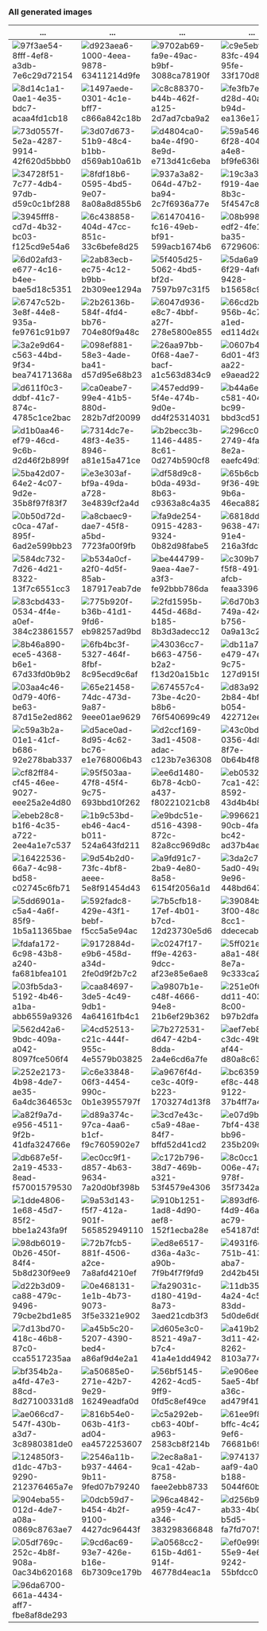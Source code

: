 ### All generated images

| ... | ... | ... | ... | ... | ... |
| --- | --- | --- | --- | --- | --- |
| ![97f3ae54-8fff-4ef8-a3db-7e6c29d72154](https://kodiki-hack.ru:8000/images/97f3ae54-8fff-4ef8-a3db-7e6c29d72154?reshape=512) | ![d923aea6-1000-4eea-9878-63411214d9fe](https://kodiki-hack.ru:8000/images/d923aea6-1000-4eea-9878-63411214d9fe?reshape=512) | ![9702ab69-fa9e-49ac-b9bf-3088ca78190f](https://kodiki-hack.ru:8000/images/9702ab69-fa9e-49ac-b9bf-3088ca78190f?reshape=512) | ![c9e5ebfb-83fc-4942-95fe-33f170d80eac](https://kodiki-hack.ru:8000/images/c9e5ebfb-83fc-4942-95fe-33f170d80eac?reshape=512) | ![d4bef88e-4490-4cd9-b492-eeff1129568e](https://kodiki-hack.ru:8000/images/d4bef88e-4490-4cd9-b492-eeff1129568e?reshape=512) | ![d14f92a2-6d0c-4277-a6d6-c45c7a355aa6](https://kodiki-hack.ru:8000/images/d14f92a2-6d0c-4277-a6d6-c45c7a355aa6?reshape=512) |
| ![8d14c1a1-0ae1-4e35-bdc7-acaa4fd1cb18](https://kodiki-hack.ru:8000/images/8d14c1a1-0ae1-4e35-bdc7-acaa4fd1cb18?reshape=512) | ![1497aede-0301-4c1e-bff7-c866a842c18b](https://kodiki-hack.ru:8000/images/1497aede-0301-4c1e-bff7-c866a842c18b?reshape=512) | ![c8c88370-b44b-462f-a125-2d7ad7cba9a2](https://kodiki-hack.ru:8000/images/c8c88370-b44b-462f-a125-2d7ad7cba9a2?reshape=512) | ![fe3fb7e4-d28d-40a6-b94d-ea136e17dbea](https://kodiki-hack.ru:8000/images/fe3fb7e4-d28d-40a6-b94d-ea136e17dbea?reshape=512) | ![b02f2709-c46b-4529-93e3-b7b7de1f2b5e](https://kodiki-hack.ru:8000/images/b02f2709-c46b-4529-93e3-b7b7de1f2b5e?reshape=512) | ![65e285b9-ff6c-4a62-841e-968330ce9c9c](https://kodiki-hack.ru:8000/images/65e285b9-ff6c-4a62-841e-968330ce9c9c?reshape=512) |
| ![73d0557f-5e2a-4287-9914-42f620d5bbb0](https://kodiki-hack.ru:8000/images/73d0557f-5e2a-4287-9914-42f620d5bbb0?reshape=512) | ![3d07d673-51b9-48c4-b1bb-d569ab10a61b](https://kodiki-hack.ru:8000/images/3d07d673-51b9-48c4-b1bb-d569ab10a61b?reshape=512) | ![d4804ca0-ba4e-4f90-8e9d-e713d41c6eba](https://kodiki-hack.ru:8000/images/d4804ca0-ba4e-4f90-8e9d-e713d41c6eba?reshape=512) | ![59a546a1-6f28-404b-a4e8-bf9fe636b19a](https://kodiki-hack.ru:8000/images/59a546a1-6f28-404b-a4e8-bf9fe636b19a?reshape=512) | ![f9d61675-066a-4bbc-9191-f18e40950098](https://kodiki-hack.ru:8000/images/f9d61675-066a-4bbc-9191-f18e40950098?reshape=512) | ![6a9800f7-95f2-427d-b9ed-5d76f2b3b260](https://kodiki-hack.ru:8000/images/6a9800f7-95f2-427d-b9ed-5d76f2b3b260?reshape=512) |
| ![34728f51-7c77-4db4-97db-d59c0c1bf288](https://kodiki-hack.ru:8000/images/34728f51-7c77-4db4-97db-d59c0c1bf288?reshape=512) | ![8fdf18b6-0595-4bd5-9e07-8a08a8d855b6](https://kodiki-hack.ru:8000/images/8fdf18b6-0595-4bd5-9e07-8a08a8d855b6?reshape=512) | ![937a3a82-064d-47b2-ba94-2c7f6936a77e](https://kodiki-hack.ru:8000/images/937a3a82-064d-47b2-ba94-2c7f6936a77e?reshape=512) | ![19c3a34a-f919-4ae5-8b3c-5f4547c887af](https://kodiki-hack.ru:8000/images/19c3a34a-f919-4ae5-8b3c-5f4547c887af?reshape=512) | ![bec67f14-3680-4d42-a8a3-ca5a703ade08](https://kodiki-hack.ru:8000/images/bec67f14-3680-4d42-a8a3-ca5a703ade08?reshape=512) | ![818d53db-58e2-4717-8e55-589f0511561b](https://kodiki-hack.ru:8000/images/818d53db-58e2-4717-8e55-589f0511561b?reshape=512) |
| ![3945fff8-cd7d-4b32-bc03-f125cd9e54a6](https://kodiki-hack.ru:8000/images/3945fff8-cd7d-4b32-bc03-f125cd9e54a6?reshape=512) | ![6c438858-404d-47cc-851c-33c6befe8d25](https://kodiki-hack.ru:8000/images/6c438858-404d-47cc-851c-33c6befe8d25?reshape=512) | ![61470416-fc16-49eb-bf91-599acb1674b6](https://kodiki-hack.ru:8000/images/61470416-fc16-49eb-bf91-599acb1674b6?reshape=512) | ![08b998a6-edf2-4fe1-ba35-672960637ddb](https://kodiki-hack.ru:8000/images/08b998a6-edf2-4fe1-ba35-672960637ddb?reshape=512) | ![da375d74-efb0-4ebb-a07d-ec28805bb3ef](https://kodiki-hack.ru:8000/images/da375d74-efb0-4ebb-a07d-ec28805bb3ef?reshape=512) | ![61a4af0e-37e5-46d8-8c70-97e123ddddf2](https://kodiki-hack.ru:8000/images/61a4af0e-37e5-46d8-8c70-97e123ddddf2?reshape=512) |
| ![6d02afd3-e677-4c16-b4ee-bae5d18c5351](https://kodiki-hack.ru:8000/images/6d02afd3-e677-4c16-b4ee-bae5d18c5351?reshape=512) | ![2ab83ecb-ec75-4c12-b9bb-2b309ee1294a](https://kodiki-hack.ru:8000/images/2ab83ecb-ec75-4c12-b9bb-2b309ee1294a?reshape=512) | ![5f405d25-5062-4bd5-bf2d-7597b97c31f5](https://kodiki-hack.ru:8000/images/5f405d25-5062-4bd5-bf2d-7597b97c31f5?reshape=512) | ![5da6a9df-6f29-4af6-9428-b15658c92d59](https://kodiki-hack.ru:8000/images/5da6a9df-6f29-4af6-9428-b15658c92d59?reshape=512) | ![7cf1d74f-4744-4d40-a124-bf00c707c84b](https://kodiki-hack.ru:8000/images/7cf1d74f-4744-4d40-a124-bf00c707c84b?reshape=512) | ![66302f96-d2ea-48fa-b42c-8e06d3d480fd](https://kodiki-hack.ru:8000/images/66302f96-d2ea-48fa-b42c-8e06d3d480fd?reshape=512) |
| ![6747c52b-3e8f-44e8-935a-fe9761c91b97](https://kodiki-hack.ru:8000/images/6747c52b-3e8f-44e8-935a-fe9761c91b97?reshape=512) | ![2b26136b-584f-4fd4-bb76-704e80f9a48c](https://kodiki-hack.ru:8000/images/2b26136b-584f-4fd4-bb76-704e80f9a48c?reshape=512) | ![6047d936-e8c7-4bbf-a27f-278e5800e855](https://kodiki-hack.ru:8000/images/6047d936-e8c7-4bbf-a27f-278e5800e855?reshape=512) | ![66cd2bb2-956b-4c76-a1ed-ed114d2eaeb8](https://kodiki-hack.ru:8000/images/66cd2bb2-956b-4c76-a1ed-ed114d2eaeb8?reshape=512) | ![f3ee760e-9e37-4873-859d-38cda1649386](https://kodiki-hack.ru:8000/images/f3ee760e-9e37-4873-859d-38cda1649386?reshape=512) | ![554f200e-667d-4e0d-919b-7b7973575d54](https://kodiki-hack.ru:8000/images/554f200e-667d-4e0d-919b-7b7973575d54?reshape=512) |
| ![3a2e9d64-c563-44bd-9f34-bea74171368a](https://kodiki-hack.ru:8000/images/3a2e9d64-c563-44bd-9f34-bea74171368a?reshape=512) | ![098ef881-58e3-4ade-ba41-d57d95e68b23](https://kodiki-hack.ru:8000/images/098ef881-58e3-4ade-ba41-d57d95e68b23?reshape=512) | ![26aa97bb-0f68-4ae7-bacf-a1c563d834c9](https://kodiki-hack.ru:8000/images/26aa97bb-0f68-4ae7-bacf-a1c563d834c9?reshape=512) | ![0607b4d0-6d01-4f35-aa22-e9aead22a02b](https://kodiki-hack.ru:8000/images/0607b4d0-6d01-4f35-aa22-e9aead22a02b?reshape=512) | ![66a99366-4a2f-4524-81c5-d93dcd0ffc4e](https://kodiki-hack.ru:8000/images/66a99366-4a2f-4524-81c5-d93dcd0ffc4e?reshape=512) | ![63fde41a-2d5e-421e-b451-a7e19f759ee8](https://kodiki-hack.ru:8000/images/63fde41a-2d5e-421e-b451-a7e19f759ee8?reshape=512) |
| ![d611f0c3-ddbf-41c7-874c-4785c1ce2bac](https://kodiki-hack.ru:8000/images/d611f0c3-ddbf-41c7-874c-4785c1ce2bac?reshape=512) | ![ca0eabe7-99e4-41b5-880d-282b7df20099](https://kodiki-hack.ru:8000/images/ca0eabe7-99e4-41b5-880d-282b7df20099?reshape=512) | ![457edd99-5f4e-474b-9d0e-dd4f25314031](https://kodiki-hack.ru:8000/images/457edd99-5f4e-474b-9d0e-dd4f25314031?reshape=512) | ![b44a6e54-c581-404c-bc99-bbd3cd511f33](https://kodiki-hack.ru:8000/images/b44a6e54-c581-404c-bc99-bbd3cd511f33?reshape=512) | ![fcee6af9-cac6-44f4-b74f-8b9bffb378b5](https://kodiki-hack.ru:8000/images/fcee6af9-cac6-44f4-b74f-8b9bffb378b5?reshape=512) | ![f898dbf5-d869-42c9-a606-095e5f0eb52a](https://kodiki-hack.ru:8000/images/f898dbf5-d869-42c9-a606-095e5f0eb52a?reshape=512) |
| ![d1b0aa46-ef79-46cd-9c6b-d2d46f2b899f](https://kodiki-hack.ru:8000/images/d1b0aa46-ef79-46cd-9c6b-d2d46f2b899f?reshape=512) | ![7314dc7e-48f3-4e35-8946-a81e15a471ce](https://kodiki-hack.ru:8000/images/7314dc7e-48f3-4e35-8946-a81e15a471ce?reshape=512) | ![b2becc3b-1146-4485-8c61-0d274b590cf8](https://kodiki-hack.ru:8000/images/b2becc3b-1146-4485-8c61-0d274b590cf8?reshape=512) | ![296cc02e-2749-4fa4-8e2a-eaefc49d2de4](https://kodiki-hack.ru:8000/images/296cc02e-2749-4fa4-8e2a-eaefc49d2de4?reshape=512) | ![843a7074-5e63-4fe7-bc6a-3108afb7b8df](https://kodiki-hack.ru:8000/images/843a7074-5e63-4fe7-bc6a-3108afb7b8df?reshape=512) | ![ac6369ba-75b4-4369-b596-ca4c2df92639](https://kodiki-hack.ru:8000/images/ac6369ba-75b4-4369-b596-ca4c2df92639?reshape=512) |
| ![5ba42d07-64e2-4c07-9d2e-35b8f97f83f7](https://kodiki-hack.ru:8000/images/5ba42d07-64e2-4c07-9d2e-35b8f97f83f7?reshape=512) | ![e3e303af-bf9a-49da-a728-3e4839cf2a4d](https://kodiki-hack.ru:8000/images/e3e303af-bf9a-49da-a728-3e4839cf2a4d?reshape=512) | ![df58d9c8-b0da-493d-8b63-c9363a8c4a35](https://kodiki-hack.ru:8000/images/df58d9c8-b0da-493d-8b63-c9363a8c4a35?reshape=512) | ![65b6cb4a-9f36-49ba-9b6a-46eca8828bb0](https://kodiki-hack.ru:8000/images/65b6cb4a-9f36-49ba-9b6a-46eca8828bb0?reshape=512) | ![dedf377e-0a2f-4812-855f-7dc1a431e91e](https://kodiki-hack.ru:8000/images/dedf377e-0a2f-4812-855f-7dc1a431e91e?reshape=512) | ![7fd55ad1-df0e-4df4-9126-878fec289e6b](https://kodiki-hack.ru:8000/images/7fd55ad1-df0e-4df4-9126-878fec289e6b?reshape=512) |
| ![0b50d72d-c0ca-47af-895f-6ad2e599bb23](https://kodiki-hack.ru:8000/images/0b50d72d-c0ca-47af-895f-6ad2e599bb23?reshape=512) | ![a8cbaec9-dae7-45f8-a5bd-7723fa00f9fb](https://kodiki-hack.ru:8000/images/a8cbaec9-dae7-45f8-a5bd-7723fa00f9fb?reshape=512) | ![fa9de254-0915-4283-9324-0b82d98fabe5](https://kodiki-hack.ru:8000/images/fa9de254-0915-4283-9324-0b82d98fabe5?reshape=512) | ![6818dd8e-9638-4789-91e4-216a3fdc0594](https://kodiki-hack.ru:8000/images/6818dd8e-9638-4789-91e4-216a3fdc0594?reshape=512) | ![3a247693-987e-4a5f-b447-d0b8d0a28e3a](https://kodiki-hack.ru:8000/images/3a247693-987e-4a5f-b447-d0b8d0a28e3a?reshape=512) | ![5fd2b664-d5d1-4619-ba92-ac81d7c524a2](https://kodiki-hack.ru:8000/images/5fd2b664-d5d1-4619-ba92-ac81d7c524a2?reshape=512) |
| ![584dc732-7d26-4d21-8322-13f7c6551cc3](https://kodiki-hack.ru:8000/images/584dc732-7d26-4d21-8322-13f7c6551cc3?reshape=512) | ![b534a0cf-a2f0-4d5f-85ab-187917eab7de](https://kodiki-hack.ru:8000/images/b534a0cf-a2f0-4d5f-85ab-187917eab7de?reshape=512) | ![be444799-9aea-4ae7-a3f3-fe92bbb786da](https://kodiki-hack.ru:8000/images/be444799-9aea-4ae7-a3f3-fe92bbb786da?reshape=512) | ![c309b7b9-f5f8-491c-afcb-feaa3396eeb7](https://kodiki-hack.ru:8000/images/c309b7b9-f5f8-491c-afcb-feaa3396eeb7?reshape=512) | ![d3c98fcb-18e0-49fc-8150-62737f5d8579](https://kodiki-hack.ru:8000/images/d3c98fcb-18e0-49fc-8150-62737f5d8579?reshape=512) | ![b5d891ff-218b-48ac-97fd-7a018df04b45](https://kodiki-hack.ru:8000/images/b5d891ff-218b-48ac-97fd-7a018df04b45?reshape=512) |
| ![83cbd433-0534-4f4e-a0ef-384c23861557](https://kodiki-hack.ru:8000/images/83cbd433-0534-4f4e-a0ef-384c23861557?reshape=512) | ![775b920f-b36b-41d1-9fd6-eb98257ad9bd](https://kodiki-hack.ru:8000/images/775b920f-b36b-41d1-9fd6-eb98257ad9bd?reshape=512) | ![2fd1595b-445d-468d-b185-8b3d3adecc12](https://kodiki-hack.ru:8000/images/2fd1595b-445d-468d-b185-8b3d3adecc12?reshape=512) | ![6d70b3a7-749a-4246-b756-0a9a13c28d53](https://kodiki-hack.ru:8000/images/6d70b3a7-749a-4246-b756-0a9a13c28d53?reshape=512) | ![74e7adf1-4c94-411f-a03e-049fd71bc999](https://kodiki-hack.ru:8000/images/74e7adf1-4c94-411f-a03e-049fd71bc999?reshape=512) | ![64742708-cd8b-4eb4-91d0-5ecab86916fa](https://kodiki-hack.ru:8000/images/64742708-cd8b-4eb4-91d0-5ecab86916fa?reshape=512) |
| ![8b46a890-ece5-4368-b6e1-67d33fd0b9b2](https://kodiki-hack.ru:8000/images/8b46a890-ece5-4368-b6e1-67d33fd0b9b2?reshape=512) | ![6fb4bc3f-5327-464f-8fbf-8c95ecd9c6af](https://kodiki-hack.ru:8000/images/6fb4bc3f-5327-464f-8fbf-8c95ecd9c6af?reshape=512) | ![43036cc7-b663-4756-b2a2-f13d20a15b1c](https://kodiki-hack.ru:8000/images/43036cc7-b663-4756-b2a2-f13d20a15b1c?reshape=512) | ![db11a7d9-e479-47e3-9c75-127d915f0ae1](https://kodiki-hack.ru:8000/images/db11a7d9-e479-47e3-9c75-127d915f0ae1?reshape=512) | ![1f3af455-6d42-498d-921c-d15aa77db536](https://kodiki-hack.ru:8000/images/1f3af455-6d42-498d-921c-d15aa77db536?reshape=512) | ![ee4a9b66-ccde-4d02-956e-3af47606a5df](https://kodiki-hack.ru:8000/images/ee4a9b66-ccde-4d02-956e-3af47606a5df?reshape=512) |
| ![03aa4c46-0d79-40f6-be63-87d15e2ed862](https://kodiki-hack.ru:8000/images/03aa4c46-0d79-40f6-be63-87d15e2ed862?reshape=512) | ![65e21458-74dc-473d-9a87-9eee01ae9629](https://kodiki-hack.ru:8000/images/65e21458-74dc-473d-9a87-9eee01ae9629?reshape=512) | ![674557c4-73be-4c20-b8b6-76f540699c49](https://kodiki-hack.ru:8000/images/674557c4-73be-4c20-b8b6-76f540699c49?reshape=512) | ![d83a925d-2b84-4bfa-b054-422712ee1a7c](https://kodiki-hack.ru:8000/images/d83a925d-2b84-4bfa-b054-422712ee1a7c?reshape=512) | ![d9bf81f1-49bb-48e1-a4c5-43cbcee69844](https://kodiki-hack.ru:8000/images/d9bf81f1-49bb-48e1-a4c5-43cbcee69844?reshape=512) | ![290c3eb1-4187-4a44-a622-3c4b2d9b4d7c](https://kodiki-hack.ru:8000/images/290c3eb1-4187-4a44-a622-3c4b2d9b4d7c?reshape=512) |
| ![c59a3b2a-01e1-41cf-b686-92e278bab337](https://kodiki-hack.ru:8000/images/c59a3b2a-01e1-41cf-b686-92e278bab337?reshape=512) | ![d5ace0ad-8d95-4c62-bc76-e1e768006b43](https://kodiki-hack.ru:8000/images/d5ace0ad-8d95-4c62-bc76-e1e768006b43?reshape=512) | ![d2ccf169-3ad1-4508-adac-c123b7e36308](https://kodiki-hack.ru:8000/images/d2ccf169-3ad1-4508-adac-c123b7e36308?reshape=512) | ![43c0bddd-0356-4d8c-8f7e-0b64b4f81e0d](https://kodiki-hack.ru:8000/images/43c0bddd-0356-4d8c-8f7e-0b64b4f81e0d?reshape=512) | ![bb9e07b3-fb96-41ea-a741-b5b00f500ccb](https://kodiki-hack.ru:8000/images/bb9e07b3-fb96-41ea-a741-b5b00f500ccb?reshape=512) | ![2e83daef-3e02-46d8-a42b-2510e0625097](https://kodiki-hack.ru:8000/images/2e83daef-3e02-46d8-a42b-2510e0625097?reshape=512) |
| ![cf82ff84-cf45-46ee-9027-eee25a2e4d80](https://kodiki-hack.ru:8000/images/cf82ff84-cf45-46ee-9027-eee25a2e4d80?reshape=512) | ![95f503aa-47f8-45f4-9c75-693bbd10f262](https://kodiki-hack.ru:8000/images/95f503aa-47f8-45f4-9c75-693bbd10f262?reshape=512) | ![ee6d1480-6b78-4cb0-a437-f80221021cb8](https://kodiki-hack.ru:8000/images/ee6d1480-6b78-4cb0-a437-f80221021cb8?reshape=512) | ![eb053241-7ca1-423a-8592-43d4b4b81195](https://kodiki-hack.ru:8000/images/eb053241-7ca1-423a-8592-43d4b4b81195?reshape=512) | ![b1c1163f-95ac-48f1-bbf7-a1238366edcd](https://kodiki-hack.ru:8000/images/b1c1163f-95ac-48f1-bbf7-a1238366edcd?reshape=512) | ![d5d7d855-fb0c-49c6-afaf-45f58676e7f0](https://kodiki-hack.ru:8000/images/d5d7d855-fb0c-49c6-afaf-45f58676e7f0?reshape=512) |
| ![ebeb28c8-b1f6-4c35-a722-2ee4a1e7c537](https://kodiki-hack.ru:8000/images/ebeb28c8-b1f6-4c35-a722-2ee4a1e7c537?reshape=512) | ![1b9c53bd-eb46-4ac4-b011-524a643fd211](https://kodiki-hack.ru:8000/images/1b9c53bd-eb46-4ac4-b011-524a643fd211?reshape=512) | ![e9bdc51e-d516-4398-872c-82a8cc969d8c](https://kodiki-hack.ru:8000/images/e9bdc51e-d516-4398-872c-82a8cc969d8c?reshape=512) | ![99662183-90cb-4fab-bc42-ad37b4aea936](https://kodiki-hack.ru:8000/images/99662183-90cb-4fab-bc42-ad37b4aea936?reshape=512) | ![08f42296-36dd-4c14-8000-df981fb599b5](https://kodiki-hack.ru:8000/images/08f42296-36dd-4c14-8000-df981fb599b5?reshape=512) | ![fe6ea6e5-deab-42c3-b7e5-5c6f46c65b48](https://kodiki-hack.ru:8000/images/fe6ea6e5-deab-42c3-b7e5-5c6f46c65b48?reshape=512) |
| ![16422536-66a7-4c98-bd58-c02745c6fb71](https://kodiki-hack.ru:8000/images/16422536-66a7-4c98-bd58-c02745c6fb71?reshape=512) | ![9d54b2d0-73fc-4bf8-aeee-5e8f91454d43](https://kodiki-hack.ru:8000/images/9d54b2d0-73fc-4bf8-aeee-5e8f91454d43?reshape=512) | ![a9fd91c7-2ba9-4e80-8a58-6154f2056a1d](https://kodiki-hack.ru:8000/images/a9fd91c7-2ba9-4e80-8a58-6154f2056a1d?reshape=512) | ![3da2c714-5ad0-49af-9e96-448bd647a48f](https://kodiki-hack.ru:8000/images/3da2c714-5ad0-49af-9e96-448bd647a48f?reshape=512) | ![59f45ff7-5a0a-4521-97ca-4a34b78b696d](https://kodiki-hack.ru:8000/images/59f45ff7-5a0a-4521-97ca-4a34b78b696d?reshape=512) | ![f93f5133-f74a-4490-ae9e-3cf8ff62ba60](https://kodiki-hack.ru:8000/images/f93f5133-f74a-4490-ae9e-3cf8ff62ba60?reshape=512) |
| ![5dd6901a-c5a4-4a6f-85f9-1b5a11365bae](https://kodiki-hack.ru:8000/images/5dd6901a-c5a4-4a6f-85f9-1b5a11365bae?reshape=512) | ![592fadc8-429e-43f1-bebf-f5cc5a5e94ac](https://kodiki-hack.ru:8000/images/592fadc8-429e-43f1-bebf-f5cc5a5e94ac?reshape=512) | ![7b5cfb18-17ef-4b01-b7cd-12d23730e5d6](https://kodiki-hack.ru:8000/images/7b5cfb18-17ef-4b01-b7cd-12d23730e5d6?reshape=512) | ![39084b8e-3f00-48d9-8cc1-ddececabecd9](https://kodiki-hack.ru:8000/images/39084b8e-3f00-48d9-8cc1-ddececabecd9?reshape=512) | ![75a3a295-c78a-4999-a3b2-d7d21dcd051a](https://kodiki-hack.ru:8000/images/75a3a295-c78a-4999-a3b2-d7d21dcd051a?reshape=512) | ![c261d808-d777-47ef-ad6e-cb9ca4e83e1a](https://kodiki-hack.ru:8000/images/c261d808-d777-47ef-ad6e-cb9ca4e83e1a?reshape=512) |
| ![fdafa172-6c98-43b8-a240-fa681bfea101](https://kodiki-hack.ru:8000/images/fdafa172-6c98-43b8-a240-fa681bfea101?reshape=512) | ![9172884d-e9b6-458d-a34d-2fe0d9f2b7c2](https://kodiki-hack.ru:8000/images/9172884d-e9b6-458d-a34d-2fe0d9f2b7c2?reshape=512) | ![c0247f17-ff9e-4263-9dcc-af23e85e6ae8](https://kodiki-hack.ru:8000/images/c0247f17-ff9e-4263-9dcc-af23e85e6ae8?reshape=512) | ![5ff021e5-a8a1-4865-8e7a-9c333ca250f0](https://kodiki-hack.ru:8000/images/5ff021e5-a8a1-4865-8e7a-9c333ca250f0?reshape=512) | ![fa9bd62b-56a2-46b5-9abc-e8aca4f610c4](https://kodiki-hack.ru:8000/images/fa9bd62b-56a2-46b5-9abc-e8aca4f610c4?reshape=512) | ![cfd45f9d-86f4-4dec-90ac-fff3c4acd6ad](https://kodiki-hack.ru:8000/images/cfd45f9d-86f4-4dec-90ac-fff3c4acd6ad?reshape=512) |
| ![03fb5da3-5192-4b46-a1ba-abb6559a9326](https://kodiki-hack.ru:8000/images/03fb5da3-5192-4b46-a1ba-abb6559a9326?reshape=512) | ![caa84697-3de5-4c49-9db1-4a64161fb4c1](https://kodiki-hack.ru:8000/images/caa84697-3de5-4c49-9db1-4a64161fb4c1?reshape=512) | ![a9807b1e-c48f-4666-94e8-21b6ef29b362](https://kodiki-hack.ru:8000/images/a9807b1e-c48f-4666-94e8-21b6ef29b362?reshape=512) | ![251e0f6d-dd11-403d-8c00-b97b2dfa1428](https://kodiki-hack.ru:8000/images/251e0f6d-dd11-403d-8c00-b97b2dfa1428?reshape=512) | ![53a9c5a6-d85c-4483-8c5b-b13f4a7eec1b](https://kodiki-hack.ru:8000/images/53a9c5a6-d85c-4483-8c5b-b13f4a7eec1b?reshape=512) | ![ce5ae07e-cd92-4a06-93c0-421e4c0bf65e](https://kodiki-hack.ru:8000/images/ce5ae07e-cd92-4a06-93c0-421e4c0bf65e?reshape=512) |
| ![562d42a6-9bdc-409a-a042-8097fce506f4](https://kodiki-hack.ru:8000/images/562d42a6-9bdc-409a-a042-8097fce506f4?reshape=512) | ![4cd52513-c21c-444f-955c-4e5579b03825](https://kodiki-hack.ru:8000/images/4cd52513-c21c-444f-955c-4e5579b03825?reshape=512) | ![7b272531-d647-42b4-8dda-2a4e6cd6a7fe](https://kodiki-hack.ru:8000/images/7b272531-d647-42b4-8dda-2a4e6cd6a7fe?reshape=512) | ![aef7eb84-c3dc-49b3-af44-d80a8c63afa1](https://kodiki-hack.ru:8000/images/aef7eb84-c3dc-49b3-af44-d80a8c63afa1?reshape=512) | ![c5262c6a-9ac1-43d1-97a4-df84abed1fa0](https://kodiki-hack.ru:8000/images/c5262c6a-9ac1-43d1-97a4-df84abed1fa0?reshape=512) | ![caf93b32-ef23-4348-b8e7-7af88f43684c](https://kodiki-hack.ru:8000/images/caf93b32-ef23-4348-b8e7-7af88f43684c?reshape=512) |
| ![252e2173-4b98-4de7-ae35-6a4dc364653c](https://kodiki-hack.ru:8000/images/252e2173-4b98-4de7-ae35-6a4dc364653c?reshape=512) | ![c6e33848-06f3-4454-990c-0b1e3955797f](https://kodiki-hack.ru:8000/images/c6e33848-06f3-4454-990c-0b1e3955797f?reshape=512) | ![a9676f4d-ce3c-40f9-b223-1703274d13f8](https://kodiki-hack.ru:8000/images/a9676f4d-ce3c-40f9-b223-1703274d13f8?reshape=512) | ![bc6359e0-ef8c-4480-9122-37b4ff7a409f](https://kodiki-hack.ru:8000/images/bc6359e0-ef8c-4480-9122-37b4ff7a409f?reshape=512) | ![a872cf71-4bc8-4132-90db-f499d6f824aa](https://kodiki-hack.ru:8000/images/a872cf71-4bc8-4132-90db-f499d6f824aa?reshape=512) | ![cd0f7285-6e6e-408b-97c9-46f3cb888ae3](https://kodiki-hack.ru:8000/images/cd0f7285-6e6e-408b-97c9-46f3cb888ae3?reshape=512) |
| ![a82f9a7d-e956-4511-9f2b-41dfa324766e](https://kodiki-hack.ru:8000/images/a82f9a7d-e956-4511-9f2b-41dfa324766e?reshape=512) | ![d89a374c-97ca-4aa6-b1cf-f9c7605902e7](https://kodiki-hack.ru:8000/images/d89a374c-97ca-4aa6-b1cf-f9c7605902e7?reshape=512) | ![3cd7e43c-c5a9-48ae-84f7-bffd52d41cd2](https://kodiki-hack.ru:8000/images/3cd7e43c-c5a9-48ae-84f7-bffd52d41cd2?reshape=512) | ![e07d9b9c-7bf4-4383-bb96-235b209d969a](https://kodiki-hack.ru:8000/images/e07d9b9c-7bf4-4383-bb96-235b209d969a?reshape=512) | ![7df8de39-6699-44e3-997e-a7ca0615b429](https://kodiki-hack.ru:8000/images/7df8de39-6699-44e3-997e-a7ca0615b429?reshape=512) | ![7ee06cf7-c7ea-463a-aa6f-637380634104](https://kodiki-hack.ru:8000/images/7ee06cf7-c7ea-463a-aa6f-637380634104?reshape=512) |
| ![db687e5f-2a19-4533-8ead-f57001579530](https://kodiki-hack.ru:8000/images/db687e5f-2a19-4533-8ead-f57001579530?reshape=512) | ![ec0cc9f1-d857-4b63-9634-7a20d0bf398b](https://kodiki-hack.ru:8000/images/ec0cc9f1-d857-4b63-9634-7a20d0bf398b?reshape=512) | ![c172b796-38d7-469b-a321-53f4579e4306](https://kodiki-hack.ru:8000/images/c172b796-38d7-469b-a321-53f4579e4306?reshape=512) | ![8c0cc1e7-006e-47af-978f-35f7342ab598](https://kodiki-hack.ru:8000/images/8c0cc1e7-006e-47af-978f-35f7342ab598?reshape=512) | ![350167d2-fd44-4b77-a1da-d91889a1a1e7](https://kodiki-hack.ru:8000/images/350167d2-fd44-4b77-a1da-d91889a1a1e7?reshape=512) | ![496084f8-9f6a-4ebb-b20b-0ee391743d9b](https://kodiki-hack.ru:8000/images/496084f8-9f6a-4ebb-b20b-0ee391743d9b?reshape=512) |
| ![1dde4806-1e68-45d7-85f2-bbe1a243fa9f](https://kodiki-hack.ru:8000/images/1dde4806-1e68-45d7-85f2-bbe1a243fa9f?reshape=512) | ![9a53d143-f5f7-412a-901f-565852949110](https://kodiki-hack.ru:8000/images/9a53d143-f5f7-412a-901f-565852949110?reshape=512) | ![910b1251-1ad8-4d90-aef8-152f1ecba28e](https://kodiki-hack.ru:8000/images/910b1251-1ad8-4d90-aef8-152f1ecba28e?reshape=512) | ![893df643-f4d9-46a6-ac79-e54187d5fa91](https://kodiki-hack.ru:8000/images/893df643-f4d9-46a6-ac79-e54187d5fa91?reshape=512) | ![1e93d384-011b-478b-a299-5129781e0650](https://kodiki-hack.ru:8000/images/1e93d384-011b-478b-a299-5129781e0650?reshape=512) | ![e4570176-9638-48a7-9cc5-7b1bd9a6b0b8](https://kodiki-hack.ru:8000/images/e4570176-9638-48a7-9cc5-7b1bd9a6b0b8?reshape=512) |
| ![98db6019-0b26-450f-84f4-5b8d230f9ee9](https://kodiki-hack.ru:8000/images/98db6019-0b26-450f-84f4-5b8d230f9ee9?reshape=512) | ![72b7fcb5-881f-4506-a2ce-7a8afd4210ef](https://kodiki-hack.ru:8000/images/72b7fcb5-881f-4506-a2ce-7a8afd4210ef?reshape=512) | ![ed8e6517-d36a-4a3c-a90b-7f9b4f7f9fd9](https://kodiki-hack.ru:8000/images/ed8e6517-d36a-4a3c-a90b-7f9b4f7f9fd9?reshape=512) | ![4931f6c4-751b-4136-aba7-2d42b45b165c](https://kodiki-hack.ru:8000/images/4931f6c4-751b-4136-aba7-2d42b45b165c?reshape=512) | ![d8532b3c-1f6a-40eb-85fa-58d55d76b058](https://kodiki-hack.ru:8000/images/d8532b3c-1f6a-40eb-85fa-58d55d76b058?reshape=512) | ![41159206-01d0-4afa-bdc8-3b9f9e026395](https://kodiki-hack.ru:8000/images/41159206-01d0-4afa-bdc8-3b9f9e026395?reshape=512) |
| ![d22b3d09-ca88-479c-9496-79cbe2bd1e85](https://kodiki-hack.ru:8000/images/d22b3d09-ca88-479c-9496-79cbe2bd1e85?reshape=512) | ![0e468131-1e1b-4b73-9073-3f5e3321e902](https://kodiki-hack.ru:8000/images/0e468131-1e1b-4b73-9073-3f5e3321e902?reshape=512) | ![fa29031c-d180-419d-8a73-3aed21cdb3f3](https://kodiki-hack.ru:8000/images/fa29031c-d180-419d-8a73-3aed21cdb3f3?reshape=512) | ![11db35b6-4a24-4c5e-83dd-5d0de6d6b1ab](https://kodiki-hack.ru:8000/images/11db35b6-4a24-4c5e-83dd-5d0de6d6b1ab?reshape=512) | ![2e53ff73-d0fa-46ce-860d-6895dcfcbd8f](https://kodiki-hack.ru:8000/images/2e53ff73-d0fa-46ce-860d-6895dcfcbd8f?reshape=512) | ![e0b5485c-a6ae-476d-aa21-2ca72feab5fa](https://kodiki-hack.ru:8000/images/e0b5485c-a6ae-476d-aa21-2ca72feab5fa?reshape=512) |
| ![7d13bd70-418c-46b8-87c0-cca5517235aa](https://kodiki-hack.ru:8000/images/7d13bd70-418c-46b8-87c0-cca5517235aa?reshape=512) | ![a45b5c20-5207-4390-bed4-a86af9d4e2a1](https://kodiki-hack.ru:8000/images/a45b5c20-5207-4390-bed4-a86af9d4e2a1?reshape=512) | ![d605e3c0-8521-49a7-b7c4-41a4e1dd4942](https://kodiki-hack.ru:8000/images/d605e3c0-8521-49a7-b7c4-41a4e1dd4942?reshape=512) | ![a419b204-3d11-4241-8262-8103a774f7de](https://kodiki-hack.ru:8000/images/a419b204-3d11-4241-8262-8103a774f7de?reshape=512) | ![9acba92b-c17b-4158-b0ee-73281ab2f337](https://kodiki-hack.ru:8000/images/9acba92b-c17b-4158-b0ee-73281ab2f337?reshape=512) | ![7bb2b0b8-e353-4427-8ee1-5e3b6a7ecc99](https://kodiki-hack.ru:8000/images/7bb2b0b8-e353-4427-8ee1-5e3b6a7ecc99?reshape=512) |
| ![bf354b2a-a4fd-47e3-88cd-8d27100331d8](https://kodiki-hack.ru:8000/images/bf354b2a-a4fd-47e3-88cd-8d27100331d8?reshape=512) | ![a50685e0-271e-42b7-9e29-16249eadfa0d](https://kodiki-hack.ru:8000/images/a50685e0-271e-42b7-9e29-16249eadfa0d?reshape=512) | ![56bf5145-4262-4cd5-9ff9-0fd5c8ef49ce](https://kodiki-hack.ru:8000/images/56bf5145-4262-4cd5-9ff9-0fd5c8ef49ce?reshape=512) | ![e906ee5e-5ae5-4bf7-a36c-ad479f41374c](https://kodiki-hack.ru:8000/images/e906ee5e-5ae5-4bf7-a36c-ad479f41374c?reshape=512) | ![1380a218-1fef-4eff-aa0a-5ad71c517a55](https://kodiki-hack.ru:8000/images/1380a218-1fef-4eff-aa0a-5ad71c517a55?reshape=512) | ![bebc3ba5-a821-482c-bc1f-fb29c3714a7a](https://kodiki-hack.ru:8000/images/bebc3ba5-a821-482c-bc1f-fb29c3714a7a?reshape=512) |
| ![ae066cd7-547f-430b-a3d7-3c8980381de0](https://kodiki-hack.ru:8000/images/ae066cd7-547f-430b-a3d7-3c8980381de0?reshape=512) | ![816b54e0-063b-41f3-ad04-ea4572253607](https://kodiki-hack.ru:8000/images/816b54e0-063b-41f3-ad04-ea4572253607?reshape=512) | ![c5a292eb-cb63-40bf-a963-2583cb8f214b](https://kodiki-hack.ru:8000/images/c5a292eb-cb63-40bf-a963-2583cb8f214b?reshape=512) | ![61ee9f8d-bffc-4c42-9ef6-76681b697265](https://kodiki-hack.ru:8000/images/61ee9f8d-bffc-4c42-9ef6-76681b697265?reshape=512) | ![40225938-55d9-4f13-be9c-283236d09c27](https://kodiki-hack.ru:8000/images/40225938-55d9-4f13-be9c-283236d09c27?reshape=512) | ![20a719c4-2888-47cd-b2b3-c36fab7ba8d9](https://kodiki-hack.ru:8000/images/20a719c4-2888-47cd-b2b3-c36fab7ba8d9?reshape=512) |
| ![124850f3-d1dc-47b3-9290-212376465a7e](https://kodiki-hack.ru:8000/images/124850f3-d1dc-47b3-9290-212376465a7e?reshape=512) | ![2546a11b-b937-4464-9b11-9fed07b79240](https://kodiki-hack.ru:8000/images/2546a11b-b937-4464-9b11-9fed07b79240?reshape=512) | ![2ec8a8a1-9ca1-42ab-8758-faee2ebb8733](https://kodiki-hack.ru:8000/images/2ec8a8a1-9ca1-42ab-8758-faee2ebb8733?reshape=512) | ![974137cb-aaf9-4a03-b188-5044f60b3816](https://kodiki-hack.ru:8000/images/974137cb-aaf9-4a03-b188-5044f60b3816?reshape=512) | ![3f31e934-5451-4a05-b0b5-fd42273a9c17](https://kodiki-hack.ru:8000/images/3f31e934-5451-4a05-b0b5-fd42273a9c17?reshape=512) | ![820b9c9e-e25f-42dc-b91e-ec4abb42c11d](https://kodiki-hack.ru:8000/images/820b9c9e-e25f-42dc-b91e-ec4abb42c11d?reshape=512) |
| ![904eba55-012d-4de7-a08a-0869c8763ae7](https://kodiki-hack.ru:8000/images/904eba55-012d-4de7-a08a-0869c8763ae7?reshape=512) | ![0dcb59d7-b454-4b2f-9100-4427dc96443f](https://kodiki-hack.ru:8000/images/0dcb59d7-b454-4b2f-9100-4427dc96443f?reshape=512) | ![96ca4842-a959-4c47-a346-383298366848](https://kodiki-hack.ru:8000/images/96ca4842-a959-4c47-a346-383298366848?reshape=512) | ![d256b946-ab33-4b06-b5d5-fa7fd70758ec](https://kodiki-hack.ru:8000/images/d256b946-ab33-4b06-b5d5-fa7fd70758ec?reshape=512) | ![9b72035a-0bfb-4576-b685-230408dcbfa7](https://kodiki-hack.ru:8000/images/9b72035a-0bfb-4576-b685-230408dcbfa7?reshape=512) | ![e6d60343-1f9c-4888-bcba-03516a4f4307](https://kodiki-hack.ru:8000/images/e6d60343-1f9c-4888-bcba-03516a4f4307?reshape=512) |
| ![05df769c-252c-4b8f-908a-0ac34b620168](https://kodiki-hack.ru:8000/images/05df769c-252c-4b8f-908a-0ac34b620168?reshape=512) | ![9cd6ac69-93e7-426e-b16e-6b7309ce179b](https://kodiki-hack.ru:8000/images/9cd6ac69-93e7-426e-b16e-6b7309ce179b?reshape=512) | ![a0568cc2-615b-4d61-914f-46778d4eac1a](https://kodiki-hack.ru:8000/images/a0568cc2-615b-4d61-914f-46778d4eac1a?reshape=512) | ![ef0e9998-55e9-4e60-9242-55bfdcc019d7](https://kodiki-hack.ru:8000/images/ef0e9998-55e9-4e60-9242-55bfdcc019d7?reshape=512) | ![a1cc1532-aef3-4c4f-a1b3-279b281cb84b](https://kodiki-hack.ru:8000/images/a1cc1532-aef3-4c4f-a1b3-279b281cb84b?reshape=512) | ![5bfbb422-c6d2-479f-94c7-73c4c084e2e7](https://kodiki-hack.ru:8000/images/5bfbb422-c6d2-479f-94c7-73c4c084e2e7?reshape=512) |
| ![96da6700-661a-4434-aff7-fbe8af8de293](https://kodiki-hack.ru:8000/images/96da6700-661a-4434-aff7-fbe8af8de293?reshape=512) |
